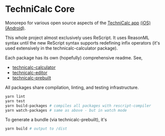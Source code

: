 # TechniCalc Core

Monorepo for various open source aspects of the [TechniCalc app](https://jacobdoescode.com/technicalc) [(iOS)](https://apps.apple.com/gb/app/technicalc-calculator/id1504965415) [(Android)](https://play.google.com/store/apps/details?id=com.technicalc).

This whole project almost exclusively uses ReScript. It uses ReasonML syntax until the new ReScript syntax supports redefining infix operators (it's used extensively in the technicalc-calculator package).

Each package has its own (hopefully) comprehensive readme. See,

- [technicalc-calculator](https://github.com/jacobp100/technicalc-core/tree/master/packages/technicalc-calculator)
- [technicalc-editor](https://github.com/jacobp100/technicalc-core/tree/master/packages/technicalc-editor)
- [technicalc-prebuilt](https://github.com/jacobp100/technicalc-core/tree/master/packages/technicalc-prebuilt)

All packages share compilation, linting, and testing infrastructure.

```bash
yarn lint
yarn test
yarn build-packages # compiles all packages with rescript-compiler
yarn watch-packages # same as above - but in watch mode
```

To generate a bundle (via technicalc-prebuilt), it's

```bash
yarn build # output to /dist
```
